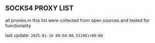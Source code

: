 ## SOCKS4 PROXY LIST

all proxies in this list were collected from open sources and tested for functionality

last update: `2025-01-16 00:04:08.512961+00:00`